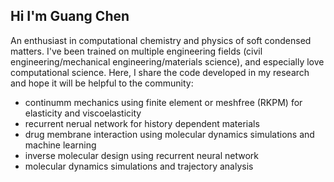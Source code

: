 ## Hi I'm Guang Chen

An enthusiast in computational chemistry and physics of soft condensed matters. I've been trained on multiple engineering fields 
(civil engineering/mechanical engineering/materials science), and especially love computational science. Here, I share the code developed in my research 
and hope it will be helpful to the community:
- continumm mechanics using finite element or meshfree (RKPM) for elasticity and viscoelasticity
- recurrent nerual network for history dependent materials
- drug membrane interaction using molecular dynamics simulations and machine learning
- inverse molecular design using recurrent neural network 
- molecular dynamics simulations and trajectory analysis
